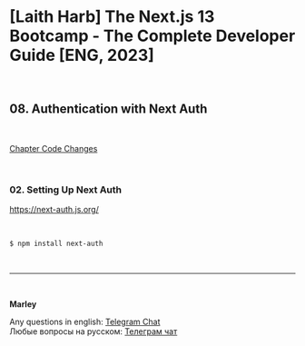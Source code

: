 # [Laith Harb] The Next.js 13 Bootcamp - The Complete Developer Guide [ENG, 2023]

<br/>

## 08. Authentication with Next Auth

<br/>

[Chapter Code Changes](https://github.com/webmakaka/Mastering-Next.js-13-with-TypeScript/pull/4)

<br/>

### 02. Setting Up Next Auth

https://next-auth.js.org/

<br/>

```
$ npm install next-auth
```

<br/>

---

<br/>

**Marley**

Any questions in english: <a href="https://jsdev.org/chat/">Telegram Chat</a>  
Любые вопросы на русском: <a href="https://jsdev.ru/chat/">Телеграм чат</a>
